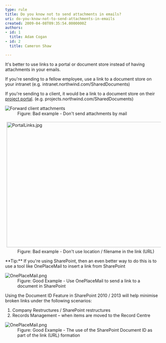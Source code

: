 ```yaml
---
type: rule
title: Do you know not to send attachments in emails?
uri: do-you-know-not-to-send-attachments-in-emails
created: 2009-04-08T09:35:54.0000000Z
authors:
- id: 1
  title: Adam Cogan
- id: 2
  title: Cameron Shaw

---
```


 
It's better to use links to a portal or document store instead of having attachments in your emails.

If you're sending to a fellow employee, use a link to a document store on your intranet (e.g. intranet.northwind.com/SharedDocuments)

If you're sending to a client, it would be a link to a document store on their [project portal](/Management/Rules-To-Better-Software-Consultants-Happy-Clients/Pages/DoYouUseAProjectPageForYourTeamAndClient.aspx). (e.g. projects.northwind.com/SharedDocuments)
 <dl class="badImage"><dt><img alt="Forward client attachments" src="/Communication/RulesToBetterEmail/PublishingImages/Email_Attachment_1_small.jpg"></dt>
<dd>Figure&#58; Bad example - Don't send attachments by mail </dd></dl><dl class="badImage"><dt><img width="640" height="440" alt="PortalLinks.jpg" src="/Communication/RulesToBetterEmail/Documents/PortalLinks.jpg" style="height&#58;410px;margin&#58;5px;width&#58;610px;"></dt>
<dd>Figure&#58; Bad example - Don't use location / filename in the link (URL)</dd>
 </dl>
**Tip:** If you're using SharePoint, then an even better way to do this is to use a tool like OnePlaceMail to insert a link from SharePoint
<dl class="goodImage"><dt><img alt="OnePlaceMail.png" src="/Communication/RulesToBetterEmail/PublishingImages/insert_link_in_email_to_sharePoint_item-png.png"></dt>
<dd>Figure&#58; Good Example - Use OnePlaceMail to send a link to a document in SharePoint</dd></dl>
Using the Document ID Feature in SharePoint 2010 / 2013 will help minimise broken links under the following scenarios:

1. Company Restructures / SharePoint restructures
2. Records Management – when items are moved to the Record Centre

<dl class="goodImage"><dt><img alt="OnePlaceMail.png" src="/Communication/RulesToBetterEmail/PublishingImages/insert_link_in_email_to_sharePoint_item_with_document_id-png.png"></dt>
<dd>Figure&#58; Good Example - The use of the SharePoint Document ID as part of the link (URL) formation</dd></dl>
